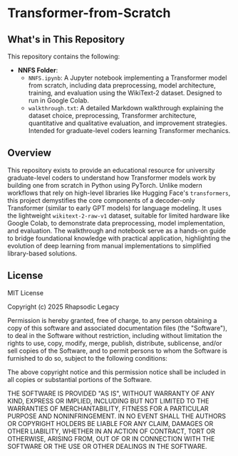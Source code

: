 # Transformer-from-Scratch

## What's in This Repository

This repository contains the following:

- **NNFS Folder**:
  - `NNFS.ipynb`: A Jupyter notebook implementing a Transformer model from scratch, including data preprocessing, model architecture, training, and evaluation using the WikiText-2 dataset. Designed to run in Google Colab.
  - `walkthrough.txt`: A detailed Markdown walkthrough explaining the dataset choice, preprocessing, Transformer architecture, quantitative and qualitative evaluation, and improvement strategies. Intended for graduate-level coders learning Transformer mechanics.  
  
## Overview 
  
This repository exists to provide an educational resource for university graduate-level coders to understand how Transformer models work by building one from scratch in Python using PyTorch. Unlike modern workflows that rely on high-level libraries like Hugging Face's `transformers`, this project demystifies the core components of a decoder-only Transformer (similar to early GPT models) for language modeling. It uses the lightweight `wikitext-2-raw-v1` dataset, suitable for limited hardware like Google Colab, to demonstrate data preprocessing, model implementation, and evaluation. The walkthrough and notebook serve as a hands-on guide to bridge foundational knowledge with practical application, highlighting the evolution of deep learning from manual implementations to simplified library-based solutions. 

## License   
     
MIT License

Copyright (c) 2025 Rhapsodic Legacy

Permission is hereby granted, free of charge, to any person obtaining a copy
of this software and associated documentation files (the "Software"), to deal
in the Software without restriction, including without limitation the rights
to use, copy, modify, merge, publish, distribute, sublicense, and/or sell
copies of the Software, and to permit persons to whom the Software is
furnished to do so, subject to the following conditions:

The above copyright notice and this permission notice shall be included in all
copies or substantial portions of the Software.

THE SOFTWARE IS PROVIDED "AS IS", WITHOUT WARRANTY OF ANY KIND, EXPRESS OR
IMPLIED, INCLUDING BUT NOT LIMITED TO THE WARRANTIES OF MERCHANTABILITY,
FITNESS FOR A PARTICULAR PURPOSE AND NONINFRINGEMENT. IN NO EVENT SHALL THE
AUTHORS OR COPYRIGHT HOLDERS BE LIABLE FOR ANY CLAIM, DAMAGES OR OTHER
LIABILITY, WHETHER IN AN ACTION OF CONTRACT, TORT OR OTHERWISE, ARISING FROM,
OUT OF OR IN CONNECTION WITH THE SOFTWARE OR THE USE OR OTHER DEALINGS IN THE
SOFTWARE.
